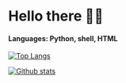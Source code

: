 # Hello there 👋🏻

#### Languages: Python, shell, HTML

[![Top Langs](https://github-readme-stats.vercel.app/api/top-langs/?username=MCotocel&langs_count=15)](https://github.com/MCotocel/github-readme-stats&langs_count=15)

[![Github stats](https://github-readme-stats.vercel.app/api?username=MCotocel&show_icons=true)](https://github.com/MCotocel/github-readme-stats&show_icons=true)
